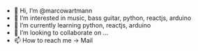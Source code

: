 - 👋 Hi, I’m @marcowartmann
- 👀 I’m interested in music, bass guitar, python, reactjs, arduino
- 🌱 I’m currently learning python, reactjs, arduino
- 💞️ I’m looking to collaborate on ...
- 📫 How to reach me -> Mail

<!---
marcowartmann/marcowartmann is a ✨ special ✨ repository because its `README.md` (this file) appears on your GitHub profile.
You can click the Preview link to take a look at your changes.
--->
